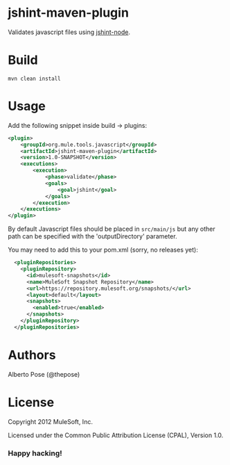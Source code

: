 # jshint-maven-plugin
Validates javascript files using [jshint-node](https://github.com/jshint/node-jshint).

# Build

    mvn clean install

# Usage

Add the following snippet inside build -> plugins:

```xml
<plugin>
    <groupId>org.mule.tools.javascript</groupId>
    <artifactId>jshint-maven-plugin</artifactId>
    <version>1.0-SNAPSHOT</version>
    <executions>
        <execution>
            <phase>validate</phase>
            <goals>
                <goal>jshint</goal>
            </goals>
        </execution>
    </executions>
</plugin>
```

By default Javascript files should be placed in `src/main/js` but any other path can be specified with the 'outputDirectory' parameter. 

You may need to add this to your pom.xml (sorry, no releases yet):

```xml
  <pluginRepositories>
    <pluginRepository>
      <id>mulesoft-snapshots</id>
      <name>MuleSoft Snapshot Repository</name>
      <url>https://repository.mulesoft.org/snapshots/</url>
      <layout>default</layout>
      <snapshots>
        <enabled>true</enabled>
      </snapshots>
    </pluginRepository>
  </pluginRepositories>
```

# Authors
Alberto Pose (@thepose)

# License
Copyright 2012 MuleSoft, Inc.

Licensed under the Common Public Attribution License (CPAL), Version 1.0.
    
### Happy hacking!
